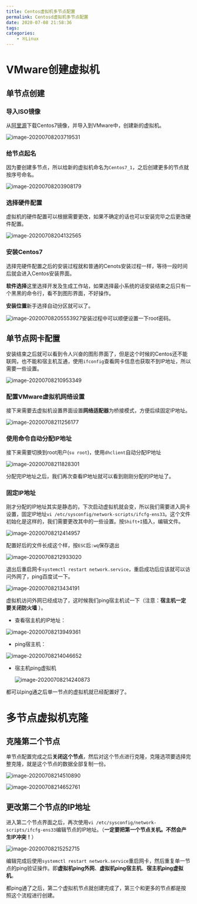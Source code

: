 ```yaml
---
title: Centos虚拟机多节点配置
permalink: Centosd虚拟机多节点配置
date: 2020-07-08 21:58:36
tags:
categories:
	- ※Linux
---
```


# VMware创建虚拟机

## 单节点创建

### 导入ISO镜像

从[阿里源](https://mirrors.aliyun.com/centos/7/isos/x86_64/)下载Centos7镜像，并导入到VMware中，创建新的虚拟机。

![image-20200708203719531](http://img.peterli.club/img/image-20200708203719531.png)

### 给节点起名

因为要创建多节点，所以给新的虚拟机命名为`Centos7_1`，之后创建更多的节点就按序号命名。

![image-20200708203908179](http://img.peterli.club/img/image-20200708203908179.png)

### 选择硬件配置

虚拟机的硬件配置可以根据需要更改，如果不确定的话也可以安装完毕之后更改硬件配置。

![image-20200708204132565](http://img.peterli.club/img/image-20200708204132565.png)

### 安装Centos7

选择完硬件配置之后的安装过程就和普通的Cenots安装过程一样，等待一段时间后就会进入Centos安装界面。

**软件选择**这里选择开发及生成工作站，如果选择最小系统的话安装结束之后只有一个黑黑的命令行，看不到图形界面，不好操作。

**安装位置**新手选择自动分区就可以了。

![image-20200708205553927](http://img.peterli.club/img/image-20200708205553927.png)安装过程中可以顺便设置一下root密码。

## 单节点网卡配置

安装结束之后就可以看到令人兴奋的图形界面了，但是这个时候的Centos还不能联网，也不能和宿主机互通，使用`ifconfig`查看网卡信息也获取不到IP地址，所以需要一些设置。

![image-20200708210953349](http://img.peterli.club/img/image-20200708210953349.png)

### 配置VMware虚拟机网络设置

接下来需要去虚拟机设置界面设置**网络适配器**为桥接模式，方便后续固定IP地址。

![image-20200708211256177](http://img.peterli.club/img/image-20200708211256177.png)

### 使用命令自动分配IP地址

接下来需要切换到root用户(`su root`)，使用`dhclient`自动分配IP地址

![image-20200708211828301](http://img.peterli.club/img/image-20200708211828301.png)

分配完IP地址之后，我们再次查看IP地址就可以看到刚刚分配的IP地址了。

### 固定IP地址

刚才分配的IP地址其实是静态的，下次启动虚拟机就会变，所以我们需要进入网卡设置，固定IP地址`vi /etc/sysconfig/network-scripts/ifcfg-ens33`。这个文件初始化是这样的，我们需要更改其中的一些设置。按`Shift+I`插入，编辑文件。

![image-20200708212414957](http://img.peterli.club/img/image-20200708212414957.png)

配置好后的文件长成这个样，按`ESC`后`:wq`保存退出

![image-20200708212933020](http://img.peterli.club/img/image-20200708212933020.png)

退出后重启网卡`systemctl restart network.service`，重启成功后应该就可以访问外网了，ping百度试一下。

![image-20200708213434191](http://img.peterli.club/img/image-20200708213434191.png)

虚拟机访问外网已经成功了，这时候我们ping宿主机试一下（注意：**宿主机一定要关闭防火墙** ）。

* 查看宿主机的IP地址：

![image-20200708213949361](http://img.peterli.club/img/image-20200708213949361.png)

* ping宿主机：

![image-20200708214046652](http://img.peterli.club/img/image-20200708214046652.png)

* 宿主机ping虚拟机

  ![image-20200708214240873](http://img.peterli.club/img/image-20200708214240873.png)

都可以ping通之后单一节点的虚拟机就已经配置好了。

# 多节点虚拟机克隆

## 克隆第二个节点

单节点配置完成之后**关闭这个节点**，然后对这个节点进行克隆，克隆选项要选择完整克隆，就是这个节点的数据全部复制一份。

![image-20200708214510890](http://img.peterli.club/img/image-20200708214510890.png)

![image-20200708214652761](http://img.peterli.club/img/image-20200708214652761.png)

## 更改第二个节点的IP地址

进入第二个节点界面之后，再次使用`vi /etc/sysconfig/network-scripts/ifcfg-ens33`编辑节点的IP地址。（**一定要把第一个节点关机。不然会产生IP冲突！**）

![image-20200708215252715](http://img.peterli.club/img/image-20200708215252715.png)

编辑完成后使用`systemctl restart network.service`重启网卡，然后重复单一节点的ping验证操作。即**虚拟机ping外网**、**虚拟机ping宿主机**、**宿主机ping虚拟机**。

都ping通了之后，第二个虚拟机节点就创建完成了，第三个和更多的节点都是按照这个流程进行创建。